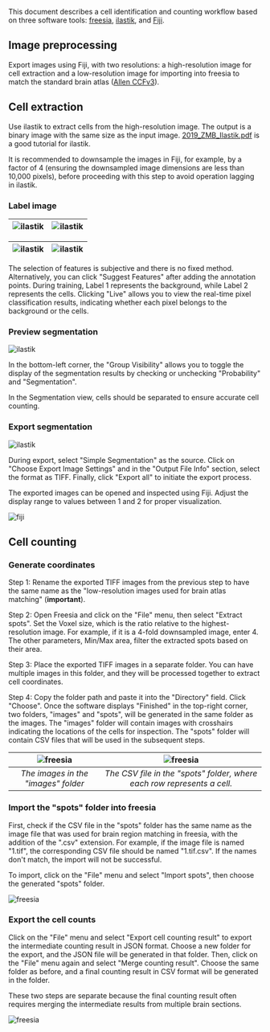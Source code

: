 This document describes a cell identification and counting workflow based on three software tools: [freesia](https://github.com/dinglufe/freesia-atlas-cell-counting), [ilastik](https://www.ilastik.org/download.html), and [Fiji](https://imagej.net/software/fiji/).

## Image preprocessing

Export images using Fiji, with two resolutions: a high-resolution image for cell extraction and a low-resolution image for importing into freesia to match the standard brain atlas ([Allen CCFv3](https://doi.org/10.1016/j.cell.2020.04.007)).

## Cell extraction

Use ilastik to extract cells from the high-resolution image. The output is a binary image with the same size as the input image. [2019_ZMB_Ilastik.pdf](https://www.zmb.uzh.ch/dam/jcr:ba677a17-3410-45be-90ed-f305cc78457b/2019_ZMB_Ilastik.pdf) is a good tutorial for ilastik.

It is recommended to downsample the images in Fiji, for example, by a factor of 4 (ensuring the downsampled image dimensions are less than 10,000 pixels), before proceeding with this step to avoid operation lagging in ilastik.

### Label image

![ilastik](./images/ilastik-1.png) | ![ilastik](./images/ilastik-2.png)
:---:|:---:

![ilastik](./images/ilastik-3.png) | ![ilastik](./images/ilastik-4.png)
:---:|:---:

The selection of features is subjective and there is no fixed method. Alternatively, you can click "Suggest Features" after adding the annotation points. During training, Label 1 represents the background, while Label 2 represents the cells. Clicking "Live" allows you to view the real-time pixel classification results, indicating whether each pixel belongs to the background or the cells.

### Preview segmentation

![ilastik](./images/ilastik-5.png)

In the bottom-left corner, the "Group Visibility" allows you to toggle the display of the segmentation results by checking or unchecking "Probability" and "Segmentation".

In the Segmentation view, cells should be separated to ensure accurate cell counting.

### Export segmentation

![ilastik](./images/ilastik-6.png)

During export, select "Simple Segmentation" as the source. Click on "Choose Export Image Settings" and in the "Output File Info" section, select the format as TIFF. Finally, click "Export all" to initiate the export process.

The exported images can be opened and inspected using Fiji. Adjust the display range to values between 1 and 2 for proper visualization.

![fiji](./images/fiji-1.png)

## Cell counting

### Generate coordinates

Step 1: Rename the exported TIFF images from the previous step to have the same name as the "low-resolution images used for brain atlas matching" (**important**).

Step 2: Open Freesia and click on the "File" menu, then select "Extract spots". Set the Voxel size, which is the ratio relative to the highest-resolution image. For example, if it is a 4-fold downsampled image, enter 4. The other parameters, Min/Max area, filter the extracted spots based on their area.

Step 3: Place the exported TIFF images in a separate folder. You can have multiple images in this folder, and they will be processed together to extract cell coordinates.

Step 4: Copy the folder path and paste it into the "Directory" field. Click "Choose". Once the software displays "Finished" in the top-right corner, two folders, "images" and "spots", will be generated in the same folder as the images. The "images" folder will contain images with crosshairs indicating the locations of the cells for inspection. The "spots" folder will contain CSV files that will be used in the subsequent steps.

![freesia](./images/freesia-1.png) | ![freesia](./images/freesia-2.png)
:---:|:---:
| *The images in the "images" folder* | *The CSV file in the "spots" folder, where each row represents a cell.* |

### Import the "spots" folder into freesia

First, check if the CSV file in the "spots" folder has the same name as the image file that was used for brain region matching in freesia, with the addition of the ".csv" extension. For example, if the image file is named "1.tif", the corresponding CSV file should be named "1.tif.csv". If the names don't match, the import will not be successful. 

To import, click on the "File" menu and select "Import spots", then choose the generated "spots" folder.

![freesia](./images/freesia-3.png)

### Export the cell counts

Click on the "File" menu and select "Export cell counting result" to export the intermediate counting result in JSON format. Choose a new folder for the export, and the JSON file will be generated in that folder. Then, click on the "File" menu again and select "Merge counting result". Choose the same folder as before, and a final counting result in CSV format will be generated in the folder. 

These two steps are separate because the final counting result often requires merging the intermediate results from multiple brain sections.

![freesia](./images/freesia-4.png)
